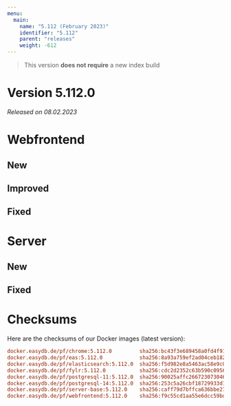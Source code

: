 ```yaml
---
menu:
  main:
    name: "5.112 (February 2023)"
    identifier: "5.112"
    parent: "releases"
    weight: -612
---
```



> This version **does not require** a new index build

# Version 5.112.0

*Released on 08.02.2023*

# Webfrontend

## New
## Improved
## Fixed

# Server

## New
## Fixed

# Checksums

Here are the checksums of our Docker images (latest version):

```ini
docker.easydb.de/pf/chrome:5.112.0         sha256:bc43f3e689458a0fd4f91d7ad7a828da76c586d8a7fb0d63b08b74bd07a133b5
docker.easydb.de/pf/eas:5.112.0            sha256:8a93a759ef2ad04ceb1821080a38855d7de95a90d5dad5c91537604fa4e530e3
docker.easydb.de/pf/elasticsearch:5.112.0  sha256:f5d982e8a5463ac58e9c03f0aa107cf3588dea33f5bfc2c7d52bd127f853d215
docker.easydb.de/pf/fylr:5.112.0           sha256:cdc2d2352c63b590c095668c92100c595e806be101c4f3afce842bbc67260bf1
docker.easydb.de/pf/postgresql-11:5.112.0  sha256:90025affc266723073046d5d0ffa9d856095034cb9476a2d01eacfcd87bd923b
docker.easydb.de/pf/postgresql-14:5.112.0  sha256:253c5a26cbf18729933d1fe357b93fd5180181f11fb0b70cf4c992f11b9412f7
docker.easydb.de/pf/server-base:5.112.0    sha256:caff79d7bffca636bbe27b364df1232ea77e4b3de796bc6d15b0f5255429db78
docker.easydb.de/pf/webfrontend:5.112.0    sha256:f9c55cd1aa55e6dcc59bdf0c1109cfaba6f1110bc2b71f4bffa4315e62ccca86
```
